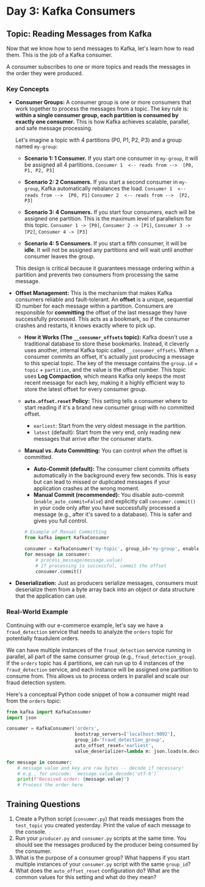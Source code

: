 # Day 3: Kafka Consumers

## Topic: Reading Messages from Kafka

Now that we know how to send messages to Kafka, let's learn how to read them. This is the job of a Kafka consumer.

A consumer subscribes to one or more topics and reads the messages in the order they were produced.

### Key Concepts

*   **Consumer Groups:** A consumer group is one or more consumers that work together to process the messages from a topic. The key rule is: **within a single consumer group, each partition is consumed by exactly one consumer.** This is how Kafka achieves scalable, parallel, and safe message processing.

    Let's imagine a topic with 4 partitions (P0, P1, P2, P3) and a group named `my-group`:

    *   **Scenario 1: 1 Consumer.** If you start one consumer in `my-group`, it will be assigned all 4 partitions.
        `Consumer 1  <-- reads from -->  [P0, P1, P2, P3]`

    *   **Scenario 2: 2 Consumers.** If you start a second consumer in `my-group`, Kafka automatically rebalances the load. 
        `Consumer 1  <-- reads from -->  [P0, P1]`
        `Consumer 2  <-- reads from -->  [P2, P3]`

    *   **Scenario 3: 4 Consumers.** If you start four consumers, each will be assigned one partition. This is the maximum level of parallelism for this topic.
        `Consumer 1 -> [P0]`, `Consumer 2 -> [P1]`, `Consumer 3 -> [P2]`, `Consumer 4 -> [P3]`

    *   **Scenario 4: 5 Consumers.** If you start a fifth consumer, it will be **idle**. It will not be assigned any partitions and will wait until another consumer leaves the group.

    This design is critical because it guarantees message ordering within a partition and prevents two consumers from processing the same message.
*   **Offset Management:** This is the mechanism that makes Kafka consumers reliable and fault-tolerant. An **offset** is a unique, sequential ID number for each message within a partition. Consumers are responsible for **committing** the offset of the last message they have successfully processed. This acts as a bookmark, so if the consumer crashes and restarts, it knows exactly where to pick up.

    *   **How it Works (The `__consumer_offsets` topic):** Kafka doesn't use a traditional database to store these bookmarks. Instead, it cleverly uses another, internal Kafka topic called `__consumer_offsets`. When a consumer commits an offset, it's actually just producing a message to this special topic. The key of the message contains the `group.id` + `topic` + `partition`, and the value is the offset number. This topic uses **Log Compaction**, which means Kafka only keeps the most recent message for each key, making it a highly efficient way to store the latest offset for every consumer group.

    *   **`auto.offset.reset` Policy:** This setting tells a consumer where to start reading if it's a brand new consumer group with no committed offset. 
        *   `earliest`: Start from the very oldest message in the partition.
        *   `latest` (default): Start from the very end, only reading new messages that arrive after the consumer starts.

    *   **Manual vs. Auto Committing:** You can control *when* the offset is committed.
        *   **Auto-Commit (default):** The consumer client commits offsets automatically in the background every few seconds. This is easy but can lead to missed or duplicated messages if your application crashes at the wrong moment.
        *   **Manual Commit (recommended):** You disable auto-commit (`enable_auto_commit=False`) and explicitly call `consumer.commit()` in your code only after you have successfully processed a message (e.g., after it's saved to a database). This is safer and gives you full control.

        ```python
        # Example of Manual Committing
        from kafka import KafkaConsumer

        consumer = KafkaConsumer('my-topic', group_id='my-group', enable_auto_commit=False)
        for message in consumer:
            # process_message(message.value)
            # If processing is successful, commit the offset
            consumer.commit()
        ```
*   **Deserialization:** Just as producers serialize messages, consumers must deserialize them from a byte array back into an object or data structure that the application can use.

### Real-World Example

Continuing with our e-commerce example, let's say we have a `fraud_detection` service that needs to analyze the `orders` topic for potentially fraudulent orders.

We can have multiple instances of the `fraud_detection` service running in parallel, all part of the same consumer group (e.g., `fraud_detection_group`). If the `orders` topic has 4 partitions, we can run up to 4 instances of the `fraud_detection` service, and each instance will be assigned one partition to consume from. This allows us to process orders in parallel and scale our fraud detection system.

Here's a conceptual Python code snippet of how a consumer might read from the `orders` topic:

```python
from kafka import KafkaConsumer
import json

consumer = KafkaConsumer('orders',
                         bootstrap_servers=['localhost:9092'],
                         group_id='fraud_detection_group',
                         auto_offset_reset='earliest',
                         value_deserializer=lambda m: json.loads(m.decode('utf-8')))

for message in consumer:
    # message value and key are raw bytes -- decode if necessary!
    # e.g., for unicode: `message.value.decode('utf-8')`
    print(f"Received order: {message.value}")
    # Process the order here
```

## Training Questions

1.  Create a Python script (`consumer.py`) that reads messages from the `test_topic` you created yesterday. Print the value of each message to the console.
2.  Run your `producer.py` and `consumer.py` scripts at the same time. You should see the messages produced by the producer being consumed by the consumer.
3.  What is the purpose of a consumer group? What happens if you start multiple instances of your `consumer.py` script with the same `group_id`?
4.  What does the `auto_offset_reset` configuration do? What are the common values for this setting and what do they mean?
